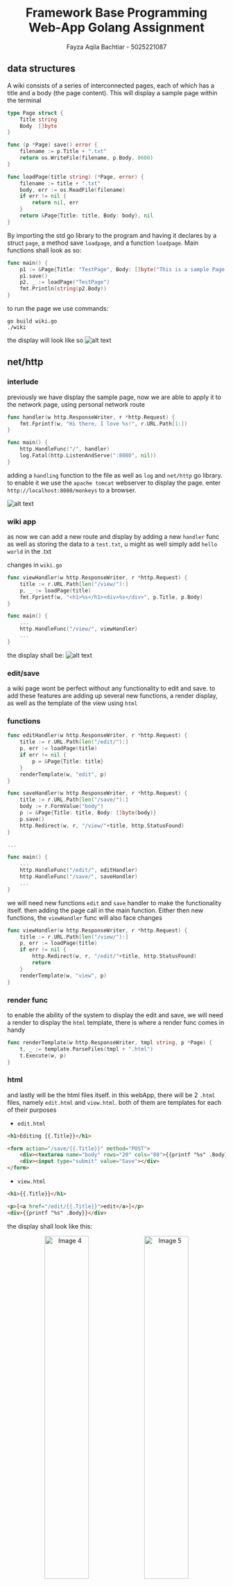 <div align=center>

# Framework Base Programming <br> Web-App Golang Assignment
Fayza Aqila Bachtiar - 5025221087

</div>

## data structures
A wiki consists of a series of interconnected pages, each of which has a title and a body (the page content). This will display a sample page within the terminal

```go
type Page struct {
	Title string
	Body  []byte
}

func (p *Page) save() error {
	filename := p.Title + ".txt"
	return os.WriteFile(filename, p.Body, 0600)
}

func loadPage(title string) (*Page, error) {
	filename := title + ".txt"
	body, err := os.ReadFile(filename)
	if err != nil {
		return nil, err
	}
	return &Page{Title: title, Body: body}, nil
}
```

By importing the std go library to the program and having it declares by a struct `page`, a method save `loadpage`, and a function `loadpage`. Main functions shall look as so:

```go
func main() {
	p1 := &Page{Title: "TestPage", Body: []byte("This is a sample Page.")}
	p1.save()
	p2, _ := loadPage("TestPage")
	fmt.Println(string(p2.Body))
}
```

to run the page we use commands:
```
go build wiki.go
./wiki
```
the display will look like so
![alt text](/img/image1.png)

## net/http 
### interlude
previously we have display the sample page, now we are able to apply it to the network page, using personal network route  

```go
func handler(w http.ResponseWriter, r *http.Request) {
	fmt.Fprintf(w, "Hi there, I love %s!", r.URL.Path[1:])
}

func main() {
	http.HandleFunc("/", handler)
	log.Fatal(http.ListenAndServe(":8080", nil))
}
```
adding a `handling` function to the file as well as `log` and `net/http` go library. to enable it we use the `apache tomcat` webserver to display the page. enter `http://localhost:8080/monkeys` to a browser.

![alt text](/img/image2.png)

### wiki app
as now we can add a new route and display by adding a new `handler` func as well as storing the data to a `test.txt`, u might as well simply add `hello world` in the .txt

changes in `wiki.go`
```go
func viewHandler(w http.ResponseWriter, r *http.Request) {
	title := r.URL.Path[len("/view/"):]
	p, _ := loadPage(title)
	fmt.Fprintf(w, "<h1>%s</h1><div>%s</div>", p.Title, p.Body)
}

func main() {
	... 
	http.HandleFunc("/view/", viewHandler)
    ...
}
```

the display shall be:
![alt text](/img/image3.png)

### edit/save 
a wiki page wont be perfect without any functionality to edit and save. to add these features are adding up several new functions, a render display, as well as the template of the view using `html`

### functions
```go
func editHandler(w http.ResponseWriter, r *http.Request) {
	title := r.URL.Path[len("/edit/"):]
	p, err := loadPage(title)
	if err != nil {
		p = &Page{Title: title}
	}
	renderTemplate(w, "edit", p)
}

func saveHandler(w http.ResponseWriter, r *http.Request) {
	title := r.URL.Path[len("/save/"):]
	body := r.FormValue("body")
	p := &Page{Title: title, Body: []byte(body)}
	p.save()
	http.Redirect(w, r, "/view/"+title, http.StatusFound)
}

...

func main() {
    ...
	http.HandleFunc("/edit/", editHandler)
	http.HandleFunc("/save/", saveHandler)
    ...
}
```

we will need new functions `edit` and `save` handler to make the functionality itself. then adding the page call in the main function. Either then new functions, the `viewHandler` func will also face changes

```go
func viewHandler(w http.ResponseWriter, r *http.Request) {
	title := r.URL.Path[len("/view/"):]
	p, err := loadPage(title)
	if err != nil {
		http.Redirect(w, r, "/edit/"+title, http.StatusFound)
		return
	}
	renderTemplate(w, "view", p)
}
```

### render func
to enable the ability of the system to display the edit and save, we will need a render to display the `html` template, there is where a render func comes in handy

```go
func renderTemplate(w http.ResponseWriter, tmpl string, p *Page) {
	t, _ := template.ParseFiles(tmpl + ".html")
	t.Execute(w, p)
}
```

### html
and lastly will be the html files itself. in this webApp, there will be 2 `.html` files, namely `edit.html` and `view.html`. both of them are templates for each of their purposes

- `edit.html`
```html
<h1>Editing {{.Title}}</h1>

<form action="/save/{{.Title}}" method="POST">
    <div><textarea name="body" rows="20" cols="80">{{printf "%s" .Body}}</textarea></div>
    <div><input type="submit" value="Save"></div>
</form>
```

- `view.html`
```html
<h1>{{.Title}}</h1>

<p>[<a href="/edit/{{.Title}}">edit</a>]</p>
<div>{{printf "%s" .Body}}</div>
```

the display shall look like this:
<p align="center">
  <img src="/img/image4.png" alt="Image 4" width="45%">
  <img src="/img/image5.png" alt="Image 5" width="45%">
</p>

## error handling and validation
to handle errors in the prgram, we will add these lines of code to the `save` handler and `render` func. However, the render func shall face slight differences with additional template caching method (to simplify the code structures)

- `saveHandler`
```go
func saveHandler(w http.ResponseWriter, r *http.Request) {
    title := r.URL.Path[len("/save/"):]
    body := r.FormValue("body")
    p := &Page{Title: title, Body: []byte(body)}
    err := p.save()
    if err != nil {
        http.Error(w, err.Error(), http.StatusInternalServerError)
        return
    }
    http.Redirect(w, r, "/view/"+title, http.StatusFound)
}
```

- `render`
```go
var templates = template.Must(template.ParseFiles("edit.html", "view.html"))

...
...

func renderTemplate(w http.ResponseWriter, tmpl string, p *Page) {
    err := templates.ExecuteTemplate(w, tmpl+".html", p)
    if err != nil {
        http.Error(w, err.Error(), http.StatusInternalServerError)
    }
}
```
first declare a variable namely `templates` then arrange the `.html` files as the template accordingly to later on be a variable call in the function

As for validaton, its slight differences will be confirming wether a title of the page is correct or not. To do so, we will need a new `getTitle` func and calling that func within ot handlers.

```go
func getTitle(w http.ResponseWriter, r *http.Request) (string, error) {
    m := validPath.FindStringSubmatch(r.URL.Path)
    if m == nil {
        http.NotFound(w, r)
        return "", errors.New("invalid Page Title")
    }
    return m[2], nil // The title is the second subexpression.
}
```

to call the func, will be directing them directly to an error management branch:
- `view`
```go
func viewHandler(w http.ResponseWriter, r *http.Request) {
    title, err := getTitle(w, r)
    if err != nil {
        return
    }
    p, err := loadPage(title)
    if err != nil {
        http.Redirect(w, r, "/edit/"+title, http.StatusFound)
        return
    }
    renderTemplate(w, "view", p)
}
```

- `edit`
```go
func editHandler(w http.ResponseWriter, r *http.Request) {
    title, err := getTitle(w, r)
    if err != nil {
        return
    }
    p, err := loadPage(title)
    if err != nil {
        p = &Page{Title: title}
    }
    renderTemplate(w, "edit", p)
}
```

- `save`
```go
func saveHandler(w http.ResponseWriter, r *http.Request) {
    title, err := getTitle(w, r)
    if err != nil {
        return
    }
    body := r.FormValue("body")
    p := &Page{Title: title, Body: []byte(body)}
    err = p.save()
    if err != nil {
        http.Error(w, err.Error(), http.StatusInternalServerError)
        return
    }
    http.Redirect(w, r, "/view/"+title, http.StatusFound)
}
```

## func literals
to accomodate efficiency in the program, we will utilize what is said as `function literals` where it eases the process of error handling as well as validation in within the code. For it we add a func namely `makeHandler`

```go
func makeHandler(fn func(http.ResponseWriter, *http.Request, string)) http.HandlerFunc {
    return func(w http.ResponseWriter, r *http.Request) {
        m := validPath.FindStringSubmatch(r.URL.Path)
        if m == nil {
            http.NotFound(w, r)
            return
        }
        fn(w, r, m[2])
    }
}
```
The closure returned by makeHandler is a function that takes an `http.ResponseWriter` and `http.Request` then extracts the `title` from the request path, and validates it with the `validPath regexp`. then The hanlders will also change accordingly

```go
func viewHandler(w http.ResponseWriter, r *http.Request, title string) {
	p, err := loadPage(title)
	if err != nil {
		http.Redirect(w, r, "/edit/"+title, http.StatusFound)
		return
	}
	renderTemplate(w, "view", p)
}

func editHandler(w http.ResponseWriter, r *http.Request, title string) {
	p, err := loadPage(title)
	if err != nil {
		p = &Page{Title: title}
	}
	renderTemplate(w, "edit", p)
}

func saveHandler(w http.ResponseWriter, r *http.Request, title string) {
	body := r.FormValue("body")
	p := &Page{Title: title, Body: []byte(body)}
	err := p.save()
	if err != nil {
		http.Error(w, err.Error(), http.StatusInternalServerError)
		return
	}
	http.Redirect(w, r, "/view/"+title, http.StatusFound)
}

func main() {
	http.HandleFunc("/", handler)
	http.HandleFunc("/view/", makeHandler(viewHandler))
	http.HandleFunc("/edit/", makeHandler(editHandler))
	http.HandleFunc("/save/", makeHandler(saveHandler))
	log.Fatal(http.ListenAndServe(":8080", nil))
}
```

This then shall be the final look of the `handler`(s) and the call in the main func.
thank you!  𓆝⋆｡˚ 𓇼